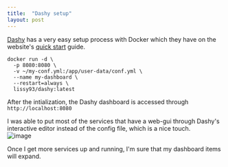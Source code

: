 ```yaml
---
title:  "Dashy setup"
layout: post
---
```


[Dashy](https://dashy.to/) has a very easy setup process with Docker which they have on the website's [quick start](https://dashy.to/docs/quick-start) guide.  



```
docker run -d \
  -p 8080:8080 \
  -v ~/my-conf.yml:/app/user-data/conf.yml \
  --name my-dashboard \
  --restart=always \
  lissy93/dashy:latest
```  
After the intialization, the Dashy dashboard is accessed through `http://localhost:8080`  

I was able to put most of the services that have a web-gui through Dashy's interactive editor instead of the config file, which is a nice touch.  
![image](https://github.com/adnapJosh/homelab/assets/44041134/df03a449-7340-484d-8520-aa04c685a5b8)

Once I get more services up and running, I'm sure that my dashboard items will expand.
